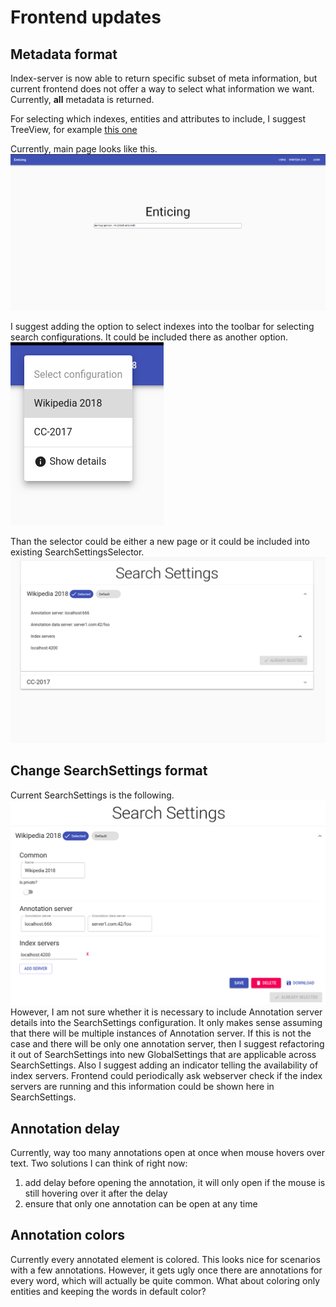 # Frontend updates

## Metadata format
Index-server is now able to return specific subset of meta information, but current frontend does not offer a way to select what information we want.
Currently, **all**  metadata is returned. 

For selecting which indexes, entities and attributes to include, I suggest TreeView, for example [this one](https://azizali.github.io/react-super-treeview/examples/#check-children)


Currently, main page looks like this.
![alt text](../img/first_page_current.jpg)

I suggest adding the option to select indexes into the toolbar for selecting search configurations. It could be included there as another option.
![alt text](../img/select_search_settings.jpg)

Than the selector could be either a new page or it could be included into existing SearchSettingsSelector.
![alt text](../img/search_settings_details.jpg)

## Change SearchSettings format
Current SearchSettings is the following.
![alt text](../img/search_settings_details._editable.jpg)
However, I am not sure whether it is necessary to include Annotation server details into the SearchSettings configuration.
It only makes sense assuming that there will be multiple instances of Annotation server. If this is not the case and there will be only one annotation server,
then I suggest refactoring it out of SearchSettings into new GlobalSettings that are applicable across SearchSettings.
Also I suggest adding an indicator telling the availability of index servers. Frontend could periodically ask webserver check if the index servers are running and this information could be shown here in SearchSettings.

## Annotation delay
Currently, way too many annotations open at once when mouse hovers over text. Two solutions I can think of right now:
1) add delay before opening the annotation, it will only open if the mouse is still hovering over it after the delay
2) ensure that only one annotation can be open at any time 

## Annotation colors
Currently every annotated element is colored. This looks nice for scenarios with a few annotations. However, it gets ugly once 
there are annotations for every word, which will actually be quite common. What about coloring only entities and keeping the words in default color?
